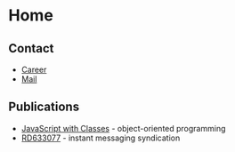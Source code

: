 # Home

## Contact
- [Career](https://www.linkedin.com/in/diogoeichert)
- [Mail](mailto:diogoeichert@icloud.com)

## Publications
- [JavaScript with Classes](JSwC.epub) - object-oriented programming
- [RD633077](RD633077.pdf) - instant messaging syndication

